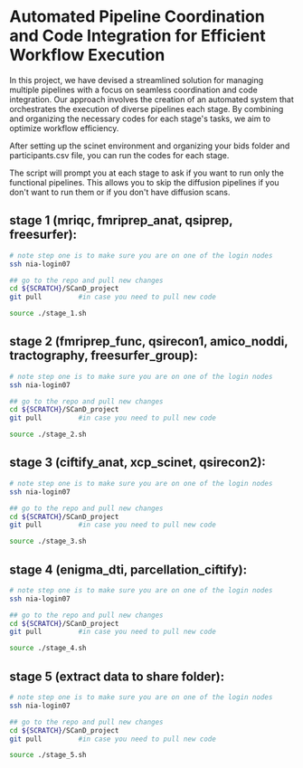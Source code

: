 # Automated Pipeline Coordination and Code Integration for Efficient Workflow Execution

In this project, we have devised a streamlined solution for managing multiple pipelines with a focus on seamless coordination and code integration. Our approach involves the creation of an automated system that orchestrates the execution of diverse pipelines each stage. By combining and organizing the necessary codes for each stage's tasks, we aim to optimize workflow efficiency.

After setting up the scinet environment and organizing your bids folder and participants.csv file, you can run the codes for each stage. 

The script will prompt you at each stage to ask if you want to run only the functional pipelines. This allows you to skip the diffusion pipelines if you don't want to run them or if you don't have diffusion scans.

## stage 1 (mriqc, fmriprep_anat, qsiprep, freesurfer):
```sh
# note step one is to make sure you are on one of the login nodes
ssh nia-login07

## go to the repo and pull new changes
cd ${SCRATCH}/SCanD_project
git pull         #in case you need to pull new code

source ./stage_1.sh
```


## stage 2 (fmriprep_func, qsirecon1, amico_noddi, tractography, freesurfer_group):

```sh
# note step one is to make sure you are on one of the login nodes
ssh nia-login07

## go to the repo and pull new changes
cd ${SCRATCH}/SCanD_project
git pull         #in case you need to pull new code

source ./stage_2.sh
```

## stage 3 (ciftify_anat, xcp_scinet, qsirecon2):

```sh
# note step one is to make sure you are on one of the login nodes
ssh nia-login07

## go to the repo and pull new changes
cd ${SCRATCH}/SCanD_project
git pull         #in case you need to pull new code

source ./stage_3.sh
```

## stage 4 (enigma_dti, parcellation_ciftify):

```sh
# note step one is to make sure you are on one of the login nodes
ssh nia-login07

## go to the repo and pull new changes
cd ${SCRATCH}/SCanD_project
git pull         #in case you need to pull new code

source ./stage_4.sh
```
## stage 5 (extract data to share folder):

```sh
# note step one is to make sure you are on one of the login nodes
ssh nia-login07

## go to the repo and pull new changes
cd ${SCRATCH}/SCanD_project
git pull         #in case you need to pull new code

source ./stage_5.sh
```
